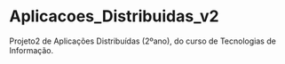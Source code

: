 # Aplicacoes_Distribuidas_v2
Projeto2 de Aplicações Distribuídas (2ºano), do curso de Tecnologias de Informação.
